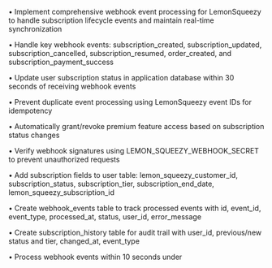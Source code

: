 • Implement comprehensive webhook event processing for LemonSqueezy to handle subscription lifecycle events and maintain real-time synchronization

• Handle key webhook events: subscription_created, subscription_updated, subscription_cancelled, subscription_resumed, order_created, and subscription_payment_success

• Update user subscription status in application database within 30 seconds of receiving webhook events

• Prevent duplicate event processing using LemonSqueezy event IDs for idempotency

• Automatically grant/revoke premium feature access based on subscription status changes

• Verify webhook signatures using LEMON_SQUEEZY_WEBHOOK_SECRET to prevent unauthorized requests

• Add subscription fields to user table: lemon_squeezy_customer_id, subscription_status, subscription_tier, subscription_end_date, lemon_squeezy_subscription_id

• Create webhook_events table to track processed events with id, event_id, event_type, processed_at, status, user_id, error_message

• Create subscription_history table for audit trail with user_id, previous/new status and tier, changed_at, event_type

• Process webhook events within 10 seconds under